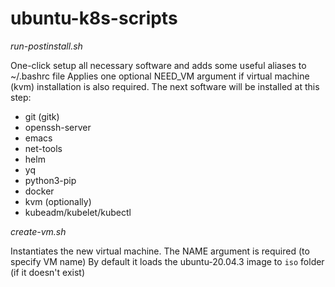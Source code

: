 # ubuntu-k8s-scripts

*run-postinstall.sh*

One-click setup all necessary software and adds some useful aliases to ~/.bashrc file
Applies one optional NEED_VM argument if virtual machine (kvm) installation is also required.
The next software will be installed at this step:

- git (gitk)
- openssh-server
- emacs
- net-tools
- helm
- yq
- python3-pip
- docker
- kvm (optionally)
- kubeadm/kubelet/kubectl


*create-vm.sh*

Instantiates the new virtual machine. 
The NAME argument is required (to specify VM name)
By default it loads the ubuntu-20.04.3 image to `iso` folder (if it doesn't exist)
